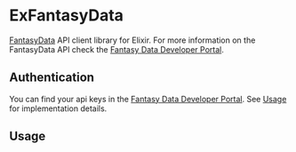 # ExFantasyData

<!-- MDOC !-->

[FantasyData](https://fantasydata.com) API client library for Elixir. For more information on the FantasyData API check the [Fantasy Data Developer Portal](https://developer.fantasydata.com/?developer-portal).

## Authentication
You can find your api keys in the [Fantasy Data Developer Portal](https://developer.fantasydata.com/developer). See [Usage](#usage) for implementation details.

## Usage
